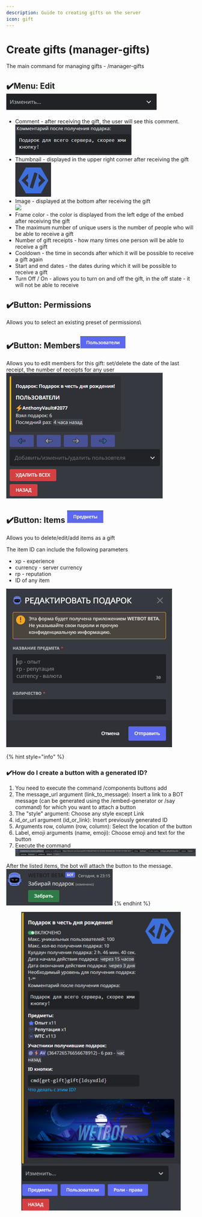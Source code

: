 ```yaml
---
description: Guide to creating gifts on the server
icon: gift
---
```


# Create gifts (manager-gifts)

The main command for managing gifts - /manager-gifts

## ✔️Menu: Edit <img src="../.gitbook/assets/Скриншот 07-02-2023 230810.png" alt="" data-size="original">

* Comment - after receiving the gift, the user will see this comment.![](<../.gitbook/assets/Скриншот 07-02-2023 233016.png>)
* Thumbnail - displayed in the upper right corner after receiving the gift\
  ![](<../.gitbook/assets/fsdfs (3).png>)
* Image - displayed at the bottom after receiving the gift\
  ![](<../.gitbook/assets/159Z\_2107.w026.n002.628B.p1.628 \[преобразованныfsdй]-01.png>)
* Frame color - the color is displayed from the left edge of the embed after receiving the gift
* The maximum number of unique users is the number of people who will be able to receive a gift
* Number of gift receipts - how many times one person will be able to receive a gift
* Cooldown - the time in seconds after which it will be possible to receive a gift again
* Start and end dates - the dates during which it will be possible to receive a gift
* Turn Off / On - allows you to turn on and off the gift, in the off state - it will not be able to receive

## ✔️Button: Permissions

Allows you to select an existing preset of permissions\\

## ✔️Button: Members![](<../.gitbook/assets/Скриншот 07-02-2023 231156.png>)

Allows you to edit members for this gift: set/delete the date of the last receipt, the number of receipts for any user\
<img src="../.gitbook/assets/Скриншот 07-02-2023 233244.png" alt="" data-size="original">

## ✔️Button: Items ![](<../.gitbook/assets/Скриншот 07-02-2023 231307.png>)

Allows you to delete/edit/add items as a gift

The item ID can include the following parameters

* xp - experience
* currency - server currency
* rp - reputation
* ID of any item

![](<../.gitbook/assets/Скриншот 07-02-2023 233506.png>)

{% hint style="info" %}
### ✔️How do I create a button with a generated ID?

1. You need to execute the command /components buttons add
2. The message\_url argument (link\_to\_message): Insert a link to a BOT message (can be generated using the /embed-generator or /say command) for which you want to attach a button
3. The "style" argument: Choose any style except Link
4. id\_or\_url argument (id\_or\_link): Insert previously generated ID
5. Arguments row, column (row, column): Select the location of the button
6. Label, emoji arguments (name, emoji): Choose emoji and text for the button
7. Execute the command<img src="../.gitbook/assets/Скриншот 07-02-2023 231601.png" alt="" data-size="line">

After the listed items, the bot will attach the button to the message. <img src="../.gitbook/assets/Скриншот 07-02-2023 232118.png" alt="" data-size="original">
{% endhint %}

<figure><img src="../.gitbook/assets/fsdfs (2).png" alt=""><figcaption></figcaption></figure>
